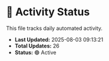 # 🤖 Activity Status

This file tracks daily automated activity.

- **Last Updated:** 2025-08-03 09:13:21
- **Total Updates:** 26
- **Status:** 🟢 Active

